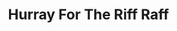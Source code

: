 ---
title: "Hurray For The Riff Raff"
summary: "Hurray for the Riff Raff is a band from New Orleans formed with changing members by Alynda Segarra, a singer-songwriter from the Bronx, New York, after they had moved to New Orleans in 2007.
As Segarra's project, the group originally performed different styles of folk music while releasing several albums independently."
image: "hurray-for-the-riff-raff.jpg"
apple_music_artist_url: "https://music.apple.com/gb/artist/hurray-for-the-riff-raff/301631355"
wikipedia_url: "https://en.wikipedia.org/wiki/Hurray_for_the_Riff_Raff"
---